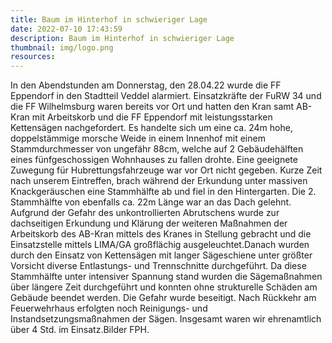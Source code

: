```yaml
---
title: Baum im Hinterhof in schwieriger Lage
date: 2022-07-10 17:43:59
description: Baum im Hinterhof in schwieriger Lage
thumbnail: img/logo.png
resources:
---
```

In den Abendstunden am Donnerstag, den 28.04.22 wurde die FF Eppendorf in den Stadtteil Veddel alarmiert. Einsatzkräfte der FuRW 34 und die FF Wilhelmsburg waren bereits vor Ort und hatten den Kran samt AB-Kran mit Arbeitskorb und die FF Eppendorf mit leistungsstarken Kettensägen nachgefordert. Es handelte sich um eine ca. 24m hohe, doppelstämmige morsche Weide in einem Innenhof mit einem Stammdurchmesser von ungefähr 88cm, welche auf 2 Gebäudehälften eines fünfgeschossigen Wohnhauses zu fallen drohte. Eine geeignete Zuwegung für Hubrettungsfahrzeuge war vor Ort nicht gegeben. Kurze Zeit nach unserem Eintreffen, brach während der Erkundung unter massiven Knackgeräuschen eine Stammhälfte ab und fiel in den Hintergarten. Die 2. Stammhälfte von ebenfalls ca. 22m Länge war an das Dach gelehnt. Aufgrund der Gefahr des unkontrollierten Abrutschens wurde zur dachseitigen Erkundung und Klärung der weiteren Maßnahmen der Arbeitskorb des AB-Kran mittels des Kranes in Stellung gebracht und die Einsatzstelle mittels LIMA/GA großflächig ausgeleuchtet.Danach wurden durch den Einsatz von Kettensägen mit langer Sägeschiene unter größter Vorsicht diverse Entlastungs- und Trennschnitte durchgeführt. Da diese Stammhälfte unter intensiver Spannung stand wurden die Sägemaßnahmen über längere Zeit durchgeführt und konnten ohne strukturelle Schäden am Gebäude beendet werden. Die Gefahr wurde beseitigt. Nach Rückkehr am Feuerwehrhaus erfolgten noch Reinigungs- und Instandsetzungsmaßnahmen der Sägen. Insgesamt waren wir ehrenamtlich über 4 Std. im Einsatz.Bilder FPH.


